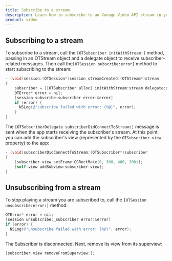 ```yaml
---
title: Subscribe to a stream
description: Learn how to subscribe to an Vonage Video API stream in your iOS application. Once you have connected to a session, you can subscribe to a stream to view video, audio, and signalling data.
product: video
---
```


## Subscribing to a stream

To subscribe to a stream, call the `[OTSubscriber initWithStream:]` method, passing in an OTStream object and a delegate object to receive subscriber-related messages. Then call the`[OTSession subscribe:error]` method to start subscribing to the stream:

```objective-c
- (void)session:(OTSession*)session streamCreated:(OTStream*)stream
{
    subscriber = [[OTSubscriber alloc] initWithStream:stream delegate:self];
    OTError* error = nil;
    [session subscribe:subscriber error:&error]
    if (error) {
      NSLog(@"subscribe failed with error: (%@)", error);
    }
}
```

The `[OTSubscriberDelegate subscriberDidConnectToStream:]` message is sent when the app starts receiving the subscriber's stream. At this point, you can add the subscriber's view (represented by the `OTSubscriber.view` property) to the app:

```objective-c
- (void)subscriberDidConnectToStream:(OTSubscriber*)subscriber
{
    [subscriber.view setFrame:CGRectMake(0, 300, 400, 300)];
    [self.view addSubview:subscriber.view];
}
```

## Unsubscribing from a stream

To stop playing a stream you are subscribed to, call the `[OTSession unsubscribe:error:]` method:

```objective-c
OTError* error = nil;
[session unsubscribe:_subscriber error:&error]
if (error) {
  NSLog(@"unsubscribe failed with error: (%@)", error);
}
```

The Subscriber is disconnected. Next, remove its view from its superview:

```objective-c
[subscriber.view removeFromSuperview:];
```
